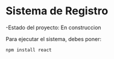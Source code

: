 <h1> Sistema de Registro</h1>

-Estado del proyecto: En construccion

Para ejecutar el sistema, debes poner: 

```npm install react```
